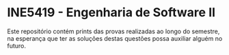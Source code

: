 # INE5419 - Engenharia de Software II

Este repositório contém prints das provas realizadas ao longo do semestre, na esperança que ter as soluções destas questões possa auxiliar alguém no futuro.
